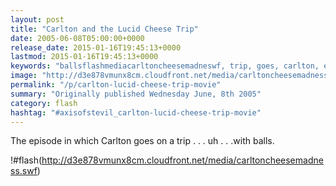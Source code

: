 ```yaml
---
layout: post
title: "Carlton and the Lucid Cheese Trip"
date: 2005-06-08T05:00:00+0000
release_date: 2015-01-16T19:45:13+0000
lastmod: 2015-01-16T19:45:13+0000
keywords: "ballsflashmediacarltoncheesemadneswf, trip, goes, carlton, episode"
image: "http://d3e878vmunx8cm.cloudfront.net/media/carltoncheesemadness_thumb.png"
permalink: "/p/carlton-lucid-cheese-trip-movie"
summary: "Originally published Wednesday June, 8th 2005"
category: flash
hashtag: "#axisofstevil_carlton-lucid-cheese-trip-movie"
---
```


The episode in which Carlton goes on a trip . . . uh . . .with balls.

!#flash(http://d3e878vmunx8cm.cloudfront.net/media/carltoncheesemadness.swf)
